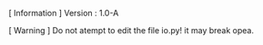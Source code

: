 [ Information ]
Version : 1.0-A


[ Warning ]
Do not atempt to edit the file io.py! it may break opea.
